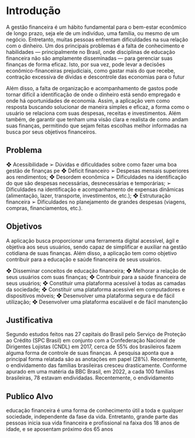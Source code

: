 # Introdução
A gestão financeira é um hábito fundamental para o bem-estar econômico de longo prazo, seja ele de um indivíduo, uma família, ou mesmo de um negócio. Entretanto, muitas pessoas enfrentam dificuldades na sua relação com o dinheiro. Um dos principais problemas é a falta de conhecimento e habilidades — principalmente no Brasil, onde disciplinas de educação financeira não são amplamente disseminadas — para gerenciar suas finanças de forma eficaz. Isto, por sua vez, pode levar a decisões econômico-financeiras prejudiciais, como gastar mais do que recebe, contração excessiva de dívidas e descontrole das economias para o futur

Além disso, a falta de organização e acompanhamento de gastos pode tornar difícil a identificação de onde o dinheiro está sendo empregado e onde há oportunidades de economia.
Assim, a aplicação vem como resposta buscando solucionar de maneira simples e eficaz, a forma como o usuário se relaciona com suas despesas, receitas e investimentos. Além também, de garantir que tenham uma visão clara e realista de como andam suas finanças, permitindo que sejam feitas escolhas melhor informadas na busca por seus objetivos financeiros.

## Problema

❖	Acessibilidade
➢	Dúvidas e dificuldades sobre como fazer uma boa gestão de finanças pe
❖	Déficit financeiro
➢	Despesas mensais superiores aos rendimentos;
❖	Desordem econômica
➢	Dificuldades na identificação do que são despesas necessárias, desnecessárias e temporárias;
➢	Dificuldades na identificação e acompanhamento de expensas dinâmicas (alimentação, lazer, transporte, investimentos, etc.);
❖	Estruturação financeira
➢	Dificuldades no planejamento de grandes despesas (viagens, compras, financiamentos, etc.).
## Objetivos
A aplicação busca proporcionar uma ferramenta digital acessível, ágil e objetiva aos seus usuários, sendo capaz de simplificar e auxiliar na gestão cotidiana de suas finanças. Além disso, a aplicação tem como objetivo contribuir para a educação e saúde financeira de seus usuários.

❖	Disseminar conceitos de educação financeira;
❖	Melhorar a relação de seus usuários com suas finanças;
❖	Contribuir para a saúde financeira de seus usuários;
❖	Constituir uma plataforma acessível à todas as camadas da sociedade;
❖	Constituir uma plataforma acessível em computadores e dispositivos móveis;
❖	Desenvolver uma plataforma segura e de fácil utilização;
❖	Desenvolver uma plataforma escalável e de fácil manutenção

## Justificativa
Segundo estudos feitos nas 27 capitais do Brasil pelo Serviço de Proteção ao Crédito (SPC Brasil) em conjunto com a Confederação Nacional de Dirigentes Lojistas (CNDL) em 2017, cerca de 55% dos brasileiros fazem alguma forma de controle de suas finanças. A pesquisa aponta que a principal forma relatada são as anotações em papel (28%). Recentemente, o endividamento das famílias brasileiras cresceu drasticamente. Conforme apurado em uma matéria da BBC Brasil, em 2022, a cada 100 famílias brasileiras, 78 estavam endividadas.
Recentemente, o endividamento

## Publico Alvo

 educação financeira é uma forma de conhecimento útil a toda e qualquer sociedade, independente da fase da vida. Entretanto, grande parte das pessoas inicia sua vida financeira e profissional na faixa dos 18 anos de idade, e se aposentam próximo dos 65 anos 
